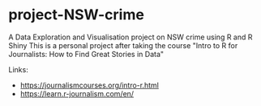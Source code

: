 # project-NSW-crime

A Data Exploration and Visualisation project on NSW crime using R and R Shiny 
This is a personal project after taking the course "Intro to R for Journalists: How to Find Great Stories in Data"

Links:
- https://journalismcourses.org/intro-r.html
- https://learn.r-journalism.com/en/
